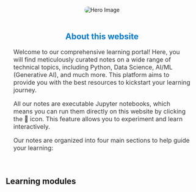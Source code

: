
<div style="text-align: center; margin-top: 20px;">
    <img src="_static/hero-image.jpg" alt="Hero Image" style="max-width: 100%; height: auto; border-radius: 10px;">
</div>

<div style="padding: 20px; border-radius: 10px;">
    <h2 style="color: #007acc; text-align: center;">About this website</h2>
    <p style="color: #333; font-size: 16px;">Welcome to our comprehensive learning portal! Here, you will find meticulously curated notes on a wide range of technical topics, including Python, Data Science, AI/ML (Generative AI), and much more. This platform aims to provide you with the best resources to kickstart your learning journey.</p>
    <p style="color: #333; font-size: 16px;">All our notes are executable Jupyter notebooks, which means you can run them directly on this website by clicking the 🚀 icon. This feature allows you to experiment and learn interactively.</p>
    <p style="color: #333; font-size: 16px;">Our notes are organized into four main sections to help guide your learning:</p>
</div>



## Learning modules

```{card}

```